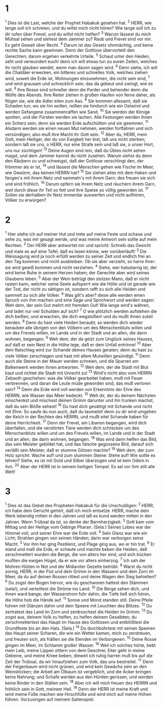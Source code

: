 # 1 
<sup>1</sup> Dies ist die Last, welche der Prophet Habakuk gesehen hat. <sup>2</sup> HERR, wie lange soll ich schreien, und du willst mich nicht hören? Wie lange soll ich zu dir rufen über Frevel, und du willst nicht helfen? <sup>3</sup> Warum lässest du mich Mühsal sehen und siehest dem Jammer zu? Raub und Frevel sind vor mir. Es geht Gewalt über Recht. <sup>4</sup> Darum ist das Gesetz ohnmächtig, und keine rechte Sache kann gewinnen. Denn der Gottlose übervorteilt den Gerechten; darum ergehen verkehrte Urteile. <sup>5</sup> Schaut unter den Heiden, seht und verwundert euch! denn ich will etwas tun zu euren Zeiten, welches ihr nicht glauben werdet, wenn man davon sagen wird. <sup>6</sup> Denn siehe, ich will die Chaldäer erwecken, ein bitteres und schnelles Volk, welches ziehen wird, soweit die Erde ist, Wohnungen einzunehmen, die nicht sein sind, <sup>7</sup> und wird grausam und schrecklich sein; das da gebeut und zwingt, wie es will. <sup>8</sup> Ihre Rosse sind schneller denn die Parder und behender denn die Wölfe des Abends. Ihre Reiter ziehen in großen Haufen von ferne daher, als flögen sie, wie die Adler eilen zum Aas. <sup>9</sup> Sie kommen allesamt, daß sie Schaden tun; wo sie hin wollen, reißen sie hindurch wie ein Ostwind und werden Gefangene zusammenraffen wie Sand. <sup>10</sup> Sie werden der Könige spotten, und der Fürsten werden sie lachen. Alle Festungen werden ihnen ein Scherz sein; denn sie werden Erde aufschütten und sie gewinnen. <sup>11</sup> Alsdann werden sie einen neuen Mut nehmen, werden fortfahren und sich versündigen; also muß ihre Macht ihr Gott sein. <sup>12</sup> Aber du, HERR, mein Gott, mein Heiliger, der du von Ewigkeit her bist, laß uns nicht sterben; sondern laß sie uns, o HERR, nur eine Strafe sein und laß sie, o unser Hort, uns nur züchtigen! <sup>13</sup> Deine Augen sind rein, daß du Übles nicht sehen magst, und dem Jammer kannst du nicht zusehen. Warum siehst du denn den Räubern zu und schweigst, daß der Gottlose verschlingt den, der frömmer als er ist, <sup>14</sup> und lässest die Menschen gehen wie Fische im Meer, wie Gewürm, das keinen HERRN hat? <sup>15</sup> Sie ziehen alles mit dem Haken und fangen's mit ihrem Netz und sammeln's mit ihrem Garn; des freuen sie sich und sind fröhlich. <sup>16</sup> Darum opfern sie ihrem Netz und räuchern ihrem Garn, weil durch diese ihr Teil so fett und ihre Speise so völlig geworden ist. <sup>17</sup> Sollen sie derhalben ihr Netz immerdar auswerfen und nicht aufhören, Völker zu erwürgen? 

# 2 
<sup>1</sup> Hier stehe ich auf meiner Hut und trete auf meine Feste und schaue und sehe zu, was mir gesagt werde, und was meine Antwort sein sollte auf mein Rechten. <sup>2</sup> Der HERR aber antwortet mir und spricht: Schreib das Gesicht und male es auf eine Tafel, daß es lesen könne, wer vorüberläuft! <sup>3</sup> Die Weissagung wird ja noch erfüllt werden zu seiner Zeit und endlich frei an den Tag kommen und nicht ausbleiben. Ob sie aber verzieht, so harre ihrer: sie wird gewiß kommen und nicht verziehen. <sup>4</sup> Siehe, wer halsstarrig ist, der wird keine Ruhe in seinem Herzen haben; der Gerechte aber wird seines Glaubens leben. <sup>5</sup> Aber der Wein betrügt den stolzen Mann, daß er nicht rasten kann, welcher seine Seele aufsperrt wie die Hölle und ist gerade wie der Tod, der nicht zu sättigen ist, sondern rafft zu sich alle Heiden und sammelt zu sich alle Völker. <sup>6</sup> Was gilt's aber? diese alle werden einen Spruch von ihm machen und eine Sage und Sprichwort und werden sagen: Weh dem, der sein Gut mehrt mit fremden Gut! Wie lange wird's währen, und ladet nur viel Schulden auf sich? <sup>7</sup> O wie plötzlich werden aufstehen die dich beißen, und erwachen, die dich wegstoßen! und du mußt ihnen zuteil werden. <sup>8</sup> Denn du hast viele Heiden beraubt; so werden dich wieder berauben alle übrigen von den Völkern um des Menschenbluts willen und um des Frevels willen, im Lande und in der Stadt und an allen, die darin wohnen, begangen. <sup>9</sup> Weh dem, der da geizt zum Unglück seines Hauses, auf daß er sein Nest in die Höhe lege, daß er dem Unfall entrinne! <sup>10</sup> Aber dein Ratschlag wird zur Schande deines Hauses geraten; denn du hast zu viele Völker zerschlagen und hast mit allem Mutwillen gesündigt. <sup>11</sup> Denn auch die Steine in der Mauer werden schreien, und die Sparren am Balkenwerk werden ihnen antworten. <sup>12</sup> Weh dem, der die Stadt mit Blut baut und richtet die Stadt mit Unrecht zu! <sup>13</sup> Wird's nicht also vom HERRN Zebaoth geschehen: was die Völker gearbeitet haben, muß mit Feuer verbrennen, und daran die Leute müde geworden sind, das muß verloren sein? <sup>14</sup> Denn die Erde wird voll werden von Erkenntnis der Ehre des HERRN, wie Wasser das Meer bedeckt. <sup>15</sup> Weh dir, der du deinem Nächsten einschenkst und mischest deinen Grimm darunter und ihn trunken machst, daß du sein Blöße sehest! <sup>16</sup> Du hast dich gesättigt mit Schande und nicht mit Ehre. So saufe du nun auch, daß du taumelst! denn zu dir wird umgehen der Kelch in der Rechten des HERRN, und mußt eitel Schande haben für deine Herrlichkeit. <sup>17</sup> Denn der Frevel, am Libanon begangen, wird dich überfallen, und die verstörten Tiere werden dich schrecken um des Menschenbluts willen und um des Frevels willen, im Lande und in der Stadt und an allen, die darin wohnen, begangen. <sup>18</sup> Was wird dann helfen das Bild, das sein Meister gebildet hat, und das falsche gegossene Bild, darauf sich verläßt sein Meister, daß er stumme Götzen machte? <sup>19</sup> Weh dem, der zum Holz spricht: Wache auf! und zum stummen Steine: Stehe auf! Wie sollte es lehren? Siehe, es ist mit Gold und Silber überzogen und ist kein Odem in ihm. <sup>20</sup> Aber der HERR ist in seinem heiligen Tempel. Es sei vor ihm still alle Welt! 

# 3 
<sup>1</sup> Dies ist das Gebet des Propheten Habakuk für die Unschuldigen: <sup>2</sup> HERR, ich habe dein Gerücht gehört, daß ich mich entsetze. HERR, mache dein Werk lebendig mitten in den Jahren und laß es kund werden mitten in den Jahren. Wenn Trübsal da ist, so denke der Barmherzigkeit. <sup>3</sup> Gott kam vom Mittag und der Heilige vom Gebirge Pharan. (Sela.) Seines Lobes war der Himmel voll, und seiner Ehre war die Erde voll. <sup>4</sup> Sein Glanz war wie ein Licht; Strahlen gingen von seinen Händen; darin war verborgen seine Macht. <sup>5</sup> Vor ihm her ging Pestilenz, und Plage ging aus, wo er hin trat. <sup>6</sup> Er stand und maß die Erde, er schaute und machte beben die Heiden, daß zerschmettert wurden die Berge, die von alters her sind, und sich bücken mußten die ewigen Hügel, da er wie vor alters einherzog. <sup>7</sup> Ich sah der Mohren Hütten in Not und der Midianiter Gezelte betrübt. <sup>8</sup> Warst du nicht zornig, HERR, in der Flut und dein Grimm in den Wassern und dein Zorn im Meer, da du auf deinen Rossen rittest und deine Wagen den Sieg behielten? <sup>9</sup> Du zogst den Bogen hervor, wie du geschworen hattest den Stämmen (sela!), und verteiltest die Ströme ins Land. <sup>10</sup> Die Berge sahen dich, und ihnen ward bange; der Wasserstrom fuhr dahin, die Tiefe ließ sich hören, die Höhe hob die Hände auf. <sup>11</sup> Sonne und Mond standen still. Deine Pfeile fuhren mit Glänzen dahin und dein Speere mit Leuchten des Blitzes. <sup>12</sup> Du zertratest das Land im Zorn und zerdroschest die Heiden im Grimm. <sup>13</sup> Du zogst aus, deinem Volk zu helfen, zu helfen deinem Gesalbten; du zerschmettertest das Haupt im Hause des Gottlosen und entblößtest die Grundfeste bis an den Hals. (Sela.) <sup>14</sup> Du durchbohrtest mit seinen Speeren das Haupt seiner Scharen, die wie ein Wetter kamen, mich zu zerstreuen, und freuten sich, als fräßen sie die Elenden im Verborgenen. <sup>15</sup> Deine Rosse gingen im Meer, im Schlamm großer Wasser. <sup>16</sup> Weil ich solches hörte, bebt mein Leib, meine Lippen zittern von dem Geschrei; Eiter geht in meine Gebeine, und meine Kniee beben, dieweil ich ruhig harren muß bis auf die Zeit der Trübsal, da wir hinaufziehen zum Volk, das uns bestreitet. <sup>17</sup> Denn der Feigenbaum wird nicht grünen, und wird kein Gewächs sein an den Weinstöcken; die Arbeit am Ölbaum ist vergeblich, und die Äcker bringen keine Nahrung; und Schafe werden aus den Hürden gerissen, und werden keine Rinder in den Ställen sein. <sup>18</sup> Aber ich will mich freuen des HERRN und fröhlich sein in Gott, meinem Heil. <sup>19</sup> Denn der HERR ist meine Kraft und wird meine Füße machen wie Hirschfüße und wird mich auf meine Höhen führen. Vorzusingen auf meinem Saitenspiel. 